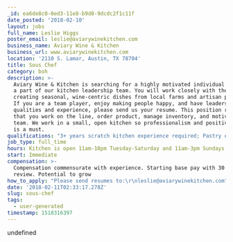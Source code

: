 ```yaml
---
_id: ea6de8c0-0ed3-11e8-b9d0-9dcdc2f1c11f
date_posted: '2018-02-10'
layout: jobs
full_name: Leslie Higgs
poster_email: leslie@aviarywinekitchen.com
business_name: Aviary Wine & Kitchen
business_url: www.aviarywinekitchen.com
location: '2110 S. Lamar, Austin, TX 78704'
title: Sous Chef
category: boh
description: >-
  Aviary Wine & Kitchen is searching for a highly motivated individual to become
  a part of our kitchen leadership team. You will work closely with the chef
  creating seasonal, wine-centric dishes from local farms and artisan producers.
  If you are a team player, enjoy making people happy, and have leadership
  qualities and experience, please send us your resume. This position requires
  that you work on the line, order product, manage inventory, and motivate our
  team. We work in a small, open kitchen so professionalism and positive energy
  is a must.
qualifications: "3+ years scratch kitchen experience required; Pastry experience a plus\r\nMust be flexible, hospitality minded, and motivated to grow and improve daily"
job_type: full_time
hours: Kitchen is open 11am-10pm Tuesday-Saturday and 11am-3pm Sundays
start: Immediate
compensation: >-
  Compensation commensurate with experience. Starting base pay with 30 day
  review. Potential to grow
how_to_apply: "Please send resumes to:\r\nleslie@aviarywinekitchen.com"
date: '2018-02-11T02:33:17.278Z'
slug: sous-chef
tags:
  - user-generated
timestamp: 1518316397
---
```

undefined

